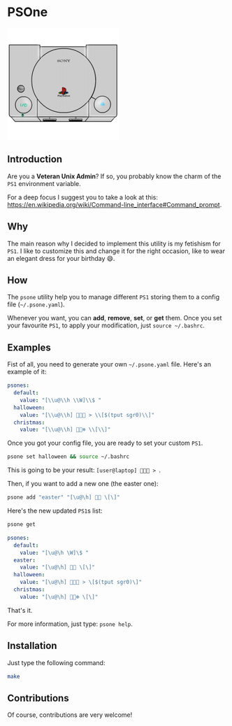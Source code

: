 # PSOne

![psone_icon](./Playstation_icon.png)

## Introduction

Are you a **Veteran Unix Admin**? If so, you probably know the charm of the `PS1` environment variable.

For a deep focus I suggest you to take a look at this: https://en.wikipedia.org/wiki/Command-line_interface#Command_prompt.

## Why

The main reason why I decided to implement this utility is my fetishism for `PS1`. I like to customize this and change it for the right occasion, like to wear an elegant dress for your birthday 😄.

## How

The `psone` utility help you to manage different `PS1` storing them to a config file (`~/.psone.yaml`).

Whenever you want, you can **add**, **remove**, **set**, or **get** them. Once you set your favourite `PS1`, to apply your modification, just `source ~/.bashrc`.

## Examples

Fist of all, you need to generate your own `~/.psone.yaml` file. Here's an example of it:

```yaml
psones:
  default:
    value: "[\\u@\\h \\W]\\$ "
  halloween:
    value: "[\\u@\\h] 🎃👻🦇 > \\[$(tput sgr0)\\]"
  christmas:
    value: "[\\u@\\h] 🎅🎄❄️ \\[\\]"
```

Once you got your config file, you are ready to set your custom `PS1`. 

```bash
psone set halloween && source ~/.bashrc
```

This is going to be your result: `[user@laptop] 🎃👻🦇 > `.

Then, if you want to add a new one (the easter one):

```bash
psone add "easter" "[\u@\h] 🐇🥚 \[\]"
```

Here's the new updated `PS1`s list:

```bash
psone get
```

```yaml
psones:
  default:
    value: "[\u@\h \W]\$ "
  easter:
    value: "[\u@\h] 🐇🥚 \[\]"
  halloween:
    value: "[\u@\h] 🎃👻🦇 > \[$(tput sgr0)\]"
  christmas:
    value: "[\u@\h] 🎅🎄❄️ \[\]"
```

That's it.

For more information, just type: `psone help`.

## Installation

Just type the following command:

```bash
make
```

## Contributions

Of course, contributions are very welcome!

